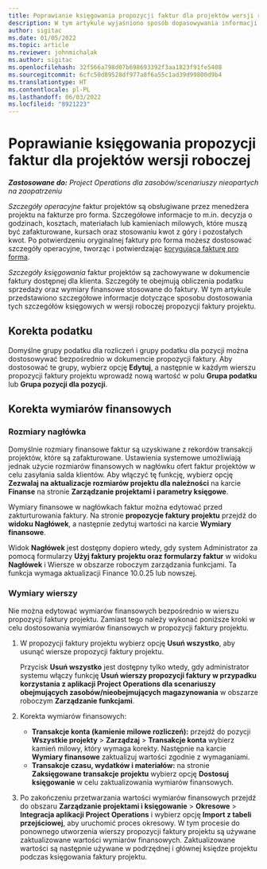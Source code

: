 ```yaml
---
title: Poprawianie księgowania propozycji faktur dla projektów wersji roboczej
description: W tym artykule wyjaśniono sposób dopasowywania informacji dotyczących księgowania do wersji roboczej propozycji faktury.
author: sigitac
ms.date: 01/05/2022
ms.topic: article
ms.reviewer: johnmichalak
ms.author: sigitac
ms.openlocfilehash: 32f566a798d07b698693392f3aa1823f91fe5408
ms.sourcegitcommit: 6cfc50d89528df977a8f6a55c1ad39d99800d9b4
ms.translationtype: HT
ms.contentlocale: pl-PL
ms.lasthandoff: 06/03/2022
ms.locfileid: "8921223"
---
```

# <a name="correct-the-accounting-on-draft-project-invoice-proposals"></a>Poprawianie księgowania propozycji faktur dla projektów wersji roboczej

_**Zastosowane do:** Project Operations dla zasobów/scenariuszy nieopartych na zaopatrzeniu_

*Szczegóły operacyjne* faktur projektów są obsługiwane przez menedżera projektu na fakturze pro forma. Szczegółowe informacje to m.in. decyzja o godzinach, kosztach, materiałach lub kamieniach milowych, które muszą być zafakturowane, kursach oraz stosowaniu kwot z góry i pozostałych kwot. Po potwierdzeniu oryginalnej faktury pro forma możesz dostosować szczegóły operacyjne, tworząc i potwierdzając [korygującą fakturę pro forma](../proforma-invoicing/corrective-invoices.md).

*Szczegóły księgowania* faktur projektów są zachowywane w dokumencie faktury dostępnej dla klienta. Szczegóły te obejmują obliczenia podatku sprzedaży oraz wymiary finansowe stosowane do faktury. W tym artykule przedstawiono szczegółowe informacje dotyczące sposobu dostosowania tych szczegółów księgowych w wersji roboczej propozycji faktury projektu.

## <a name="adjust-sales-tax"></a>Korekta podatku

Domyślne grupy podatku dla rozliczeń i grupy podatku dla pozycji można dostosowywać bezpośrednio w dokumencie propozycji faktury. Aby dostosować te grupy, wybierz opcję **Edytuj**, a następnie w każdym wierszu propozycji faktury projektu wprowadź nową wartość w polu **Grupa podatku** lub **Grupa pozycji dla pozycji**.

## <a name="adjust-financial-dimensions"></a>Korekta wymiarów finansowych

### <a name="header-dimensions"></a>Rozmiary nagłówka

Domyślnie rozmiary finansowe faktur są uzyskiwane z rekordów transakcji projektów, które są zafakturowane. Ustawienia systemowe umożliwiają jednak użycie rozmiarów finansowych w nagłówku ofert faktur projektów w celu zasyłania salda klientów. Aby włączyć tę funkcję, wybierz opcję **Zezwalaj na aktualizacje rozmiarów projektu dla należności** na karcie **Finanse** na stronie **Zarządzanie projektami i parametry księgowe**.

Wymiary finansowe w nagłówkach faktur można edytować przed zakturturowania faktury. Na stronie **propozycje faktury projektu** przejdź do **widoku Nagłówek**, a następnie zedytuj wartości na karcie **Wymiary finansowe**.

Widok **Nagłówek** jest dostępny dopiero wtedy, gdy system Administrator za pomocą formularzy **Użyj faktury projektu oraz formularzy faktur** w widoku **Nagłówek** i Wiersze w obszarze roboczym zarządzania funkcjami. Ta funkcja wymaga aktualizacji Finance 10.0.25 lub nowszej.

### <a name="line-dimensions"></a>Wymiary wierszy

Nie można edytować wymiarów finansowych bezpośrednio w wierszu propozycji faktury projektu. Zamiast tego należy wykonać poniższe kroki w celu dostosowania wymiarów finansowych w propozycji faktury projektu.

1. W propozycji faktury projektu wybierz opcję **Usuń wszystko**, aby usunąć wiersze propozycji faktury projektu.

    Przycisk **Usuń wszystko** jest dostępny tylko wtedy, gdy administrator systemu włączy funkcję **Usuń wierszy propozycji faktury w przypadku korzystania z aplikacji Project Operations dla scenariuszy obejmujących zasobów/nieobejmujących magazynowania** w obszarze roboczym **Zarządzanie funkcjami**.

2. Korekta wymiarów finansowych:

    - **Transakcje konta (kamienie milowe rozliczeń):** przejdź do pozycji **Wszystkie projekty** \> **Zarządzaj** \> **Transakcje konta** wybierz kamień milowy, który wymaga korekty. Następnie na karcie **Wymiary finansowe** zaktualizuj wartości zgodnie z wymaganiami.
    - **Transakcje czasu, wydatków i materiałów:** na stronie **Zaksięgowane transakcje projektu** wybierz opcję **Dostosuj księgowanie** w celu zaktualizowania wymiarów finansowych.

3. Po zakończeniu przetwarzania wartości wymiarów finansowych przejdź do obszaru **Zarządzanie projektami i księgowanie** \> **Okresowe** \> **Integracja aplikacji Project Operations** i wybierz opcję **Import z tabeli przejściowej**, aby uruchomić proces okresowy. W tym procesie do ponownego utworzenia wierszy propozycji faktury projektu są używane zaktualizowane wartości wymiarów finansowych. Zaktualizowane wartości są następnie używane w podrzędnej i głównej księdze projektu podczas księgowania faktury projektu.
